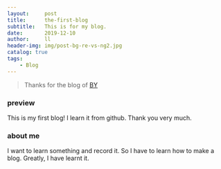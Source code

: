 ```yaml
---
layout:     post
title:      the-first-blog
subtitle:   This is for my blog.
date:       2019-12-10
author:     ll
header-img: img/post-bg-re-vs-ng2.jpg
catalog: true
tags:
    - Blog
---
```

> Thanks for the blog of [BY](qiubaiying.github.io)
### preview
This is my first blog!
I learn it from github.
Thank you very much.
### about me
I want to learn something and record it. So I have to learn how to make a blog. Greatly, I have learnt it. 
